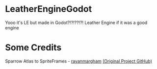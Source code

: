 # LeatherEngineGodot
Yooo it's LE but made in Godot?!?!??!?!
Leather Engine if it was a good engine

# Some Credits

Sparrow Atlas to SpriteFrames - [rayanmargham](https://github.com/rayanmargham) [(Original Project GitHub)](https://github.com/rayanmargham/FNF-Godot-Engine)
